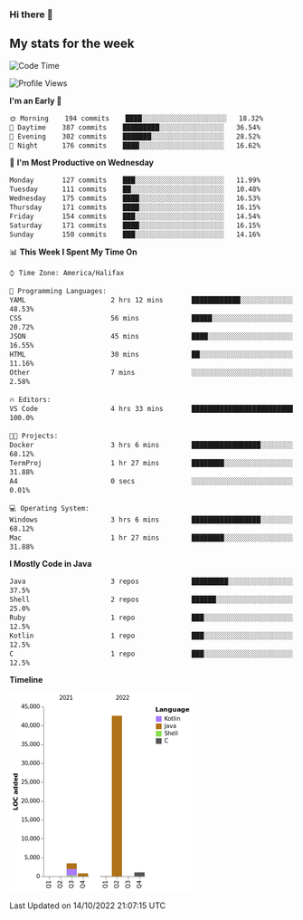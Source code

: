 ### Hi there 👋

## My stats for the week
<!--START_SECTION:waka-->
![Code Time](http://img.shields.io/badge/Code%20Time-408%20hrs%2034%20mins-blue)

![Profile Views](http://img.shields.io/badge/Profile%20Views-0-blue)

**I'm an Early 🐤** 

```text
🌞 Morning    194 commits    ████░░░░░░░░░░░░░░░░░░░░░   18.32% 
🌆 Daytime    387 commits    █████████░░░░░░░░░░░░░░░░   36.54% 
🌃 Evening    302 commits    ███████░░░░░░░░░░░░░░░░░░   28.52% 
🌙 Night      176 commits    ████░░░░░░░░░░░░░░░░░░░░░   16.62%

```
📅 **I'm Most Productive on Wednesday** 

```text
Monday       127 commits    ███░░░░░░░░░░░░░░░░░░░░░░   11.99% 
Tuesday      111 commits    ██░░░░░░░░░░░░░░░░░░░░░░░   10.48% 
Wednesday    175 commits    ████░░░░░░░░░░░░░░░░░░░░░   16.53% 
Thursday     171 commits    ████░░░░░░░░░░░░░░░░░░░░░   16.15% 
Friday       154 commits    ███░░░░░░░░░░░░░░░░░░░░░░   14.54% 
Saturday     171 commits    ████░░░░░░░░░░░░░░░░░░░░░   16.15% 
Sunday       150 commits    ███░░░░░░░░░░░░░░░░░░░░░░   14.16%

```


📊 **This Week I Spent My Time On** 

```text
⌚︎ Time Zone: America/Halifax

💬 Programming Languages: 
YAML                     2 hrs 12 mins       ████████████░░░░░░░░░░░░░   48.53% 
CSS                      56 mins             █████░░░░░░░░░░░░░░░░░░░░   20.72% 
JSON                     45 mins             ████░░░░░░░░░░░░░░░░░░░░░   16.55% 
HTML                     30 mins             ██░░░░░░░░░░░░░░░░░░░░░░░   11.16% 
Other                    7 mins              ░░░░░░░░░░░░░░░░░░░░░░░░░   2.58%

🔥 Editors: 
VS Code                  4 hrs 33 mins       █████████████████████████   100.0%

🐱‍💻 Projects: 
Docker                   3 hrs 6 mins        █████████████████░░░░░░░░   68.12% 
TermProj                 1 hr 27 mins        ████████░░░░░░░░░░░░░░░░░   31.88% 
A4                       0 secs              ░░░░░░░░░░░░░░░░░░░░░░░░░   0.01%

💻 Operating System: 
Windows                  3 hrs 6 mins        █████████████████░░░░░░░░   68.12% 
Mac                      1 hr 27 mins        ████████░░░░░░░░░░░░░░░░░   31.88%

```

**I Mostly Code in Java** 

```text
Java                     3 repos             █████████░░░░░░░░░░░░░░░░   37.5% 
Shell                    2 repos             ██████░░░░░░░░░░░░░░░░░░░   25.0% 
Ruby                     1 repo              ███░░░░░░░░░░░░░░░░░░░░░░   12.5% 
Kotlin                   1 repo              ███░░░░░░░░░░░░░░░░░░░░░░   12.5% 
C                        1 repo              ███░░░░░░░░░░░░░░░░░░░░░░   12.5%

```


**Timeline**

![Chart not found](https://raw.githubusercontent.com/lyndseyy/lyndseyy/main/charts/bar_graph.png) 


 Last Updated on 14/10/2022 21:07:15 UTC
<!--END_SECTION:waka-->
